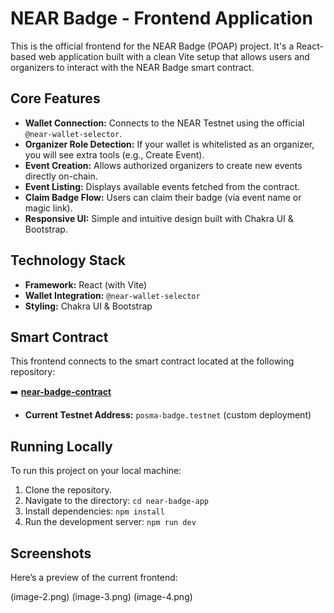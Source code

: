 # NEAR Badge - Frontend Application

This is the official frontend for the NEAR Badge (POAP) project. It's a React-based web application built with a clean Vite setup that allows users and organizers to interact with the NEAR Badge smart contract.

## Core Features
- **Wallet Connection:** Connects to the NEAR Testnet using the official `@near-wallet-selector`.
- **Organizer Role Detection:** If your wallet is whitelisted as an organizer, you will see extra tools (e.g., Create Event).
- **Event Creation:** Allows authorized organizers to create new events directly on-chain.
- **Event Listing:** Displays available events fetched from the contract.
- **Claim Badge Flow:** Users can claim their badge (via event name or magic link).
- **Responsive UI:** Simple and intuitive design built with Chakra UI & Bootstrap.

## Technology Stack
- **Framework:** React (with Vite)
- **Wallet Integration:** `@near-wallet-selector`
- **Styling:** Chakra UI & Bootstrap

## Smart Contract
This frontend connects to the smart contract located at the following repository:

➡️ **[near-badge-contract](https://github.com/Psianturi/near-badge-contract)**

- **Current Testnet Address:** `posma-badge.testnet` (custom deployment)

## Running Locally
To run this project on your local machine:
1. Clone the repository.
2. Navigate to the directory: `cd near-badge-app`
3. Install dependencies: `npm install`
4. Run the development server: `npm run dev`

## Screenshots
Here’s a preview of the current frontend:

(image-2.png)
(image-3.png)
(image-4.png)
